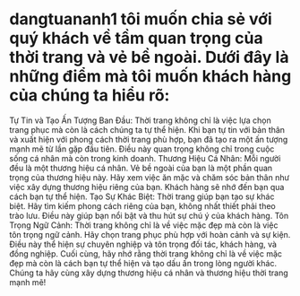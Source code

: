 # dangtuananh1 tôi muốn chia sẻ với quý khách về tầm quan trọng của thời trang và vẻ bề ngoài. Dưới đây là những điểm mà tôi muốn khách hàng của chúng ta hiểu rõ:

Tự Tin và Tạo Ấn Tượng Ban Đầu: Thời trang không chỉ là việc lựa chọn trang phục mà còn là cách chúng ta tự thể hiện. Khi bạn tự tin với bản thân và xuất hiện với phong cách thời trang phù hợp, bạn đã tạo ra một ấn tượng mạnh mẽ từ lần gặp đầu tiên. Điều này quan trọng không chỉ trong cuộc sống cá nhân mà còn trong kinh doanh.
Thương Hiệu Cá Nhân: Mỗi người đều là một thương hiệu cá nhân. Vẻ bề ngoài của bạn là một phần quan trọng của thương hiệu này. Hãy xem việc ăn mặc và chăm sóc bản thân như việc xây dựng thương hiệu riêng của bạn. Khách hàng sẽ nhớ đến bạn qua cách bạn tự thể hiện.
Tạo Sự Khác Biệt: Thời trang giúp bạn tạo sự khác biệt. Hãy tìm kiếm phong cách riêng của bạn, không nhất thiết phải theo trào lưu. Điều này giúp bạn nổi bật và thu hút sự chú ý của khách hàng.
Tôn Trọng Ngữ Cảnh: Thời trang không chỉ là về việc mặc đẹp mà còn là việc tôn trọng ngữ cảnh. Hãy chọn trang phục phù hợp với hoàn cảnh và sự kiện. Điều này thể hiện sự chuyên nghiệp và tôn trọng đối tác, khách hàng, và đồng nghiệp.
Cuối cùng, hãy nhớ rằng thời trang không chỉ là về việc mặc đẹp mà còn là cách bạn tự thể hiện và tạo dấu ấn trong lòng người khác. Chúng ta hãy cùng xây dựng thương hiệu cá nhân và thương hiệu thời trang mạnh mẽ!
